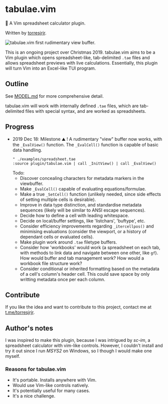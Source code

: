 tabulae.vim
===========
📖 A Vim spreadsheet calculator plugin.

Written by [torresjrjr](https://t.me/torresjrjr).

![tabulae.vim first rudimentary view buffer.](https://i.imgur.com/xKUxkio.png)

This is an ongoing project over Christmas 2019. tabulae.vim aims to be a Vim plugin
which opens spreadsheet-like, tab-delimited `.tae` files and allows spreadsheet
previews with live calculations. Essentially, this plugin will turn Vim into an
Excel-like TUI program.

Outline
-------
See [MODEL.md](MODEL.md) for more comprehensive detail.

tabulae.vim will work with internally defined `.tae` files, which are
tab-delimited files with special syntax, and are worked as spreadsheets.

Progress
--------
- 2019 Dec 18:
  Milestone ⛰️ ! A rudimentary "view" buffer now works, with the `_EvalView()`
  function. The `_EvalCell()` function is capable of basic data handling.
  ```vim
  " ./examples/spreadsheet.tae
  :source plugin/tabulae.vim | call _InitView() | call _EvalView() 
  ```
  Todo:
  - Discover concealing characters for metadata markers in the viewbuffer.
  - Make `_EvalCell()` capable of evaluating equations/formulae.
  - Make a true `_SetCell()` function (unlikely needed, since side effects of
    setting multiple cells is desirable).
  - Improve in data type distinction, and standardise metadata sequences (likely
    will be similar to ANSI escape sequences).
  - Decide how to define a cell with leading whitespace.
  - Decide on local/buffer settings, like 'listchars', 'buftype', etc.
  - Consider efficiency improvements regarding `_itercellpos()` and minimising
    evaluations (consider the viewport, or a history of dependant cells or
    evaluated cells).
  - Make plugin work around `.tae` filetype buffers.
  - Consider how 'workbooks' would work (a spreadsheet on each tab, with methods
    to link data and navigate between one other, like `gf`). How would buffer
    and tab management work? How would a workbook file structure work?
  - Consider conditional or inherited formatting based on the metadata of a
    cell's column's header cell. This could save space by only writting metadata
    once per each column.

Contribute
----------
If you like the idea and want to contribute to this project, contact me at
[t.me/torresjrjr](https://t.me/torresjrjr).

Author's notes
-------------
I was inspired to make this plugin, because I was intrigued by _sc-im_, a
spreadsheet calculator with vim-like controls. However, I couldn't install and
try it out since I run _MSYS2_ on Windows, so I though I would make one myself.

### Reasons for tabulae.vim
- It's portable. Installs anywhere with Vim.
- Would use Vim-like controls natively.
- It's potentially useful for many cases.
- It's a nice challenge.
